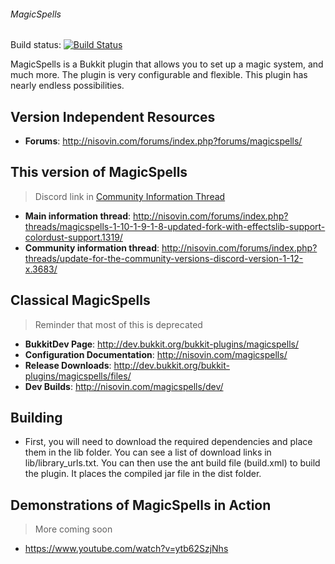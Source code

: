 ###### MagicSpells
Build status: [![Build Status](https://travis-ci.org/TheComputerGeek2/MagicSpells.svg?branch=master)](https://travis-ci.org/TheComputerGeek2/MagicSpells)

MagicSpells is a Bukkit plugin that allows you to set up a magic system, and much more. The plugin is very configurable and flexible.
This plugin has nearly endless possibilities.

## Version Independent Resources
- **Forums**: http://nisovin.com/forums/index.php?forums/magicspells/  


## This version of MagicSpells
> Discord link in [Community Information Thread](http://nisovin.com/forums/index.php?threads/update-for-the-community-versions-discord-version-1-12-x.3683/)
- **Main information thread**: http://nisovin.com/forums/index.php?threads/magicspells-1-10-1-9-1-8-updated-fork-with-effectslib-support-colordust-support.1319/
- **Community information thread**: http://nisovin.com/forums/index.php?threads/update-for-the-community-versions-discord-version-1-12-x.3683/


## Classical MagicSpells
> Reminder that most of this is deprecated
- **BukkitDev Page**: http://dev.bukkit.org/bukkit-plugins/magicspells/  
- **Configuration Documentation**: http://nisovin.com/magicspells/  
- **Release Downloads**: http://dev.bukkit.org/bukkit-plugins/magicspells/files/  
- **Dev Builds**: http://nisovin.com/magicspells/dev/  

## Building
- First, you will need to download the required dependencies and place them in the lib folder. You can see a list of download links
in lib/library_urls.txt. You can then use the ant build file (build.xml) to build the plugin. It places the compiled jar file
in the dist folder.

## Demonstrations of MagicSpells in Action
> More coming soon
- https://www.youtube.com/watch?v=ytb62SzjNhs
